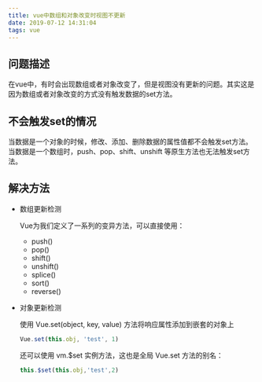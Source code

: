 ```yaml
---
title: vue中数组和对象改变时视图不更新
date: 2019-07-12 14:31:04
tags: vue
---
```


## 问题描述
 在vue中，有时会出现数组或者对象改变了，但是视图没有更新的问题。其实这是因为数组或者对象改变的方式没有触发数据的set方法。

## 不会触发set的情况

当数据是一个对象的时候，修改、添加、删除数据的属性值都不会触发set方法。
当数据是一个数组时，push、pop、shift、unshift 等原生方法也无法触发set方法。

## 解决方法

- 数组更新检测

  Vue为我们定义了一系列的变异方法，可以直接使用：
  - push() 
  - pop() 
  - shift() 
  - unshift() 
  - splice() 
  - sort() 
  - reverse()

- 对象更新检测

  使用 Vue.set(object, key, value) 方法将响应属性添加到嵌套的对象上
  ```javascript
  Vue.set(this.obj, 'test', 1)
  ```
  还可以使用 vm.$set 实例方法，这也是全局 Vue.set 方法的别名：
   ```javascript
  this.$set(this.obj,'test',2)
  ```